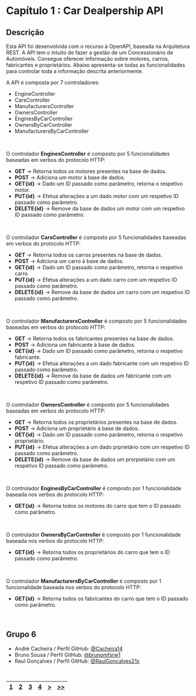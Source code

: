 # Capítulo 1 : Car Dealpership API

## Descrição

Esta API foi desenvolvida com o recurso à OpenAPI, baseada na Arquitetura REST.
A API tem o intuito de fazer a gestão de um Concessionário de Automóveis. Consegue oferecer informação sobre motores, carros, fabricantes e proprietários. Abaixo apresenta-se todas as funcionalidades para controlar toda a informação descrita anteriormente.

A API é composta por 7 controladores:
* EngineController
* CarsController
* ManufacturersController
* OwnersController
* EnginesByCarController
* OwnersByCarController
* ManufacturersByCarController

</br>

O controlador **EnginesController** é composto por 5 funcionalidades baseadas em verbos do protocolo HTTP:
* **GET** -> Retorna todos os motores presentes na base de dados.
* **POST** -> Adiciona um motor à base de dados.
* **GET{id}** -> Dado um ID passado como parâmetro, retorna o respetivo motor.
* **PUT{id}** -> Efetua alterações a um dado motor com um respetivo ID passado como parâmetro.
* **DELETE{id}** -> Remove da base de dados um motor com um respetivo ID passado como parâmetro.

<br>

O controlador **CarsController** é composto por 5 funcionalidades baseadas em verbos do protocolo HTTP:
* **GET** -> Retorna todos os carros presentes na base de dados.
* **POST** -> Adiciona um carro à base de dados.
* **GET{id}** -> Dado um ID passado como parâmetro, retorna o respetivo carro.
* **PUT{id}** -> Efetua alterações a um dado carro com um respetivo ID passado como parâmetro.
* **DELETE{id}** -> Remove da base de dados um carro com um respetivo ID passado como parâmetro.

<br>

O controlador **ManufacturersController** é composto por 5 funcionalidades baseadas em verbos do protocolo HTTP:
* **GET** -> Retorna todos os fabricantes presentes na base de dados.
* **POST** -> Adiciona um fabricante à base de dados.
* **GET{id}** -> Dado um ID passado como parâmetro, retorna o respetivo fabricante.
* **PUT{id}** -> Efetua alterações a um dado fabricante com um respetivo ID passado como parâmetro.
* **DELETE{id}** -> Remove da base de dados um fabricante com um respetivo ID passado como parâmetro.

<br>

O controlador **OwnersController** é composto por 5 funcionalidades baseadas em verbos do protocolo HTTP:
* **GET** -> Retorna todos os proprietários presentes na base de dados.
* **POST** -> Adiciona um proprietário à base de dados.
* **GET{id}** -> Dado um ID passado como parâmetro, retorna o respetivo proprietário.
* **PUT{id}** -> Efetua alterações a um dado prprietário com um respetivo ID passado como parâmetro.
* **DELETE{id}** -> Remove da base de dados um prorpietário com um respetivo ID passado como parâmetro.

<br>

O controlador **EnginesByCarController** é composto por 1 funcionalidade baseada nos verbos do protocolo HTTP:
* **GET{id}** -> Retorna todos os motores do carro que tem o ID passado como parâmetro.

<br>

O controlador **OwnersByCarController** é composto por 1 funcionalidade baseada nos verbos do protocolo HTTP:
* **GET{id}** -> Retorna todos os proprietários do carro que tem o ID passado como parâmetro.

<br>

O controlador **ManufacturersByCarController** é composto por 1 funcionalidade baseada nos verbos do protocolo HTTP:
* **GET{id}** -> Retorna todos os fabricantes do carro que tem o ID passado como parâmetro.

<br>

## Grupo 6

* André Cacheira / Perfil GitHub: [@Cacheira14](https://github.com/Cacheira14)
* Bruno Sousa / Perfil GitHub: [@brunomfsrw1](https://github.com/brunomfsrw1)
* Raul Gonçalves / Perfil GitHub: [@RaulGoncalves21x](https://github.com/RaulGoncalves21x)

<br>

| [1](capitulo1.md) | [2](capitulo2.md) | [3](capitulo3.md) | [4](capitulo4.md) | [>](capitulo2.md) | [>>](capitulo4.md) |
| :---: | :---: | :---: | :---: | :---: | :---: |